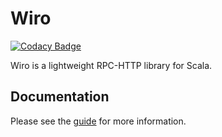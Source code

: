 # Wiro

[![Codacy Badge](https://api.codacy.com/project/badge/Grade/53a17fb6396c4a0daa835c407ca22866)](https://www.codacy.com/app/claudio_4/wiro?utm_source=github.com&utm_medium=referral&utm_content=buildo/wiro&utm_campaign=badger)

Wiro is a lightweight RPC-HTTP library for Scala.

## Documentation

Please see the [guide](https://buildo.github.io/wiro/) for more information.



